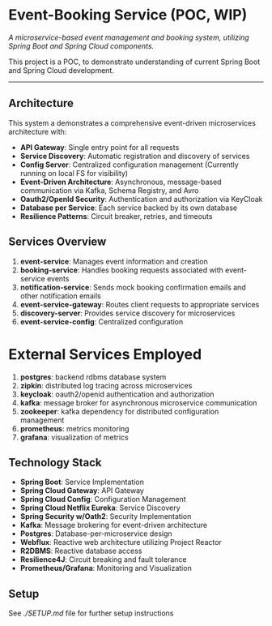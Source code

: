 # Event-Booking Service (POC, WIP)

_A microservice-based event management and booking system, utilizing Spring Boot and Spring Cloud components._

This project is a POC, to demonstrate understanding of current Spring Boot and Spring Cloud development. 

---

## Architecture

This system a demonstrates a comprehensive event-driven microservices architecture with:

- **API Gateway**: Single entry point for all requests
- **Service Discovery**: Automatic registration and discovery of services
- **Config Server**: Centralized configuration management (Currently running on local FS for visibility)
- **Event-Driven Architecture**: Asynchronous, message-based communication via Kafka, Schema Registry, and Avro
- **Oauth2/OpenId Security**: Authentication and authorization via KeyCloak
- **Database per Service**: Each service backed by its own database
- **Resilience Patterns**: Circuit breaker, retries, and timeouts

## Services Overview

1. **event-service**: Manages event information and creation
2. **booking-service**: Handles booking requests associated with event-service events
4. **notification-service**: Sends mock booking confirmation emails and other notification emails
5. **event-service-gateway**: Routes client requests to appropriate services
6. **discovery-server**: Provides service discovery for microservices
7. **event-service-config**: Centralized configuration

# External Services Employed
1. **postgres**: backend rdbms database system
2. **zipkin**: distributed log tracing across microservices
3. **keycloak**: oauth2/openid authentication and authorization
4. **kafka**: message broker for asynchronous microservice communication
5. **zookeeper**: kafka dependency for distributed configuration management
7. **prometheus**: metrics monitoring
8. **grafana**: visualization of metrics

## Technology Stack

- **Spring Boot**: Service Implementation
- **Spring Cloud Gateway**: API Gateway
- **Spring Cloud Config**: Configuration Management
- **Spring Cloud Netflix Eureka**: Service Discovery
- **Spring Security w/Oath2**: Security Implementation
- **Kafka**: Message brokering for event-driven architecture
- **Postgres**: Database-per-microservice design
- **Webflux**: Reactive web architecture utilizing Project Reactor
- **R2DBMS**: Reactive database access
- **Resilience4J**: Circuit breaking and fault tolerance
- **Prometheus/Grafana**: Monitoring and Visualization

## Setup
See _./SETUP.md_ file for further setup instructions




